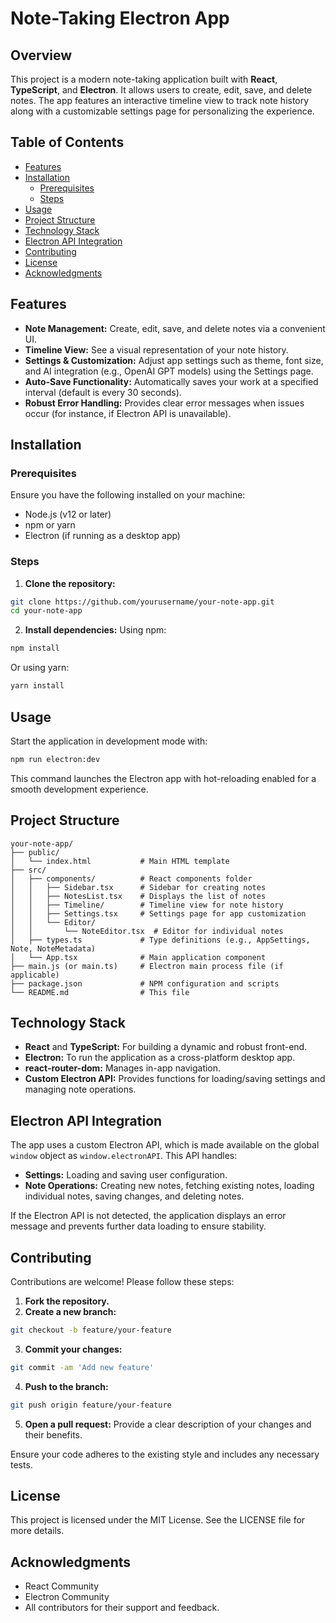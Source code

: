 # Note-Taking Electron App

## Overview
This project is a modern note-taking application built with **React**, **TypeScript**, and **Electron**. It allows users to create, edit, save, and delete notes. The app features an interactive timeline view to track note history along with a customizable settings page for personalizing the experience.

## Table of Contents
* [Features](#features)
* [Installation](#installation)
   * [Prerequisites](#prerequisites)
   * [Steps](#steps)
* [Usage](#usage)
* [Project Structure](#project-structure)
* [Technology Stack](#technology-stack)
* [Electron API Integration](#electron-api-integration)
* [Contributing](#contributing)
* [License](#license)
* [Acknowledgments](#acknowledgments)

## Features
* **Note Management:** Create, edit, save, and delete notes via a convenient UI.
* **Timeline View:** See a visual representation of your note history.
* **Settings & Customization:** Adjust app settings such as theme, font size, and AI integration (e.g., OpenAI GPT models) using the Settings page.
* **Auto-Save Functionality:** Automatically saves your work at a specified interval (default is every 30 seconds).
* **Robust Error Handling:** Provides clear error messages when issues occur (for instance, if Electron API is unavailable).

## Installation
### Prerequisites
Ensure you have the following installed on your machine:
* Node.js (v12 or later)
* npm or yarn
* Electron (if running as a desktop app)

### Steps
1. **Clone the repository:**
```bash
git clone https://github.com/yourusername/your-note-app.git
cd your-note-app
```

2. **Install dependencies:**
Using npm:
```bash
npm install
```
Or using yarn:
```bash
yarn install
```

## Usage
Start the application in development mode with:
```bash
npm run electron:dev
```
This command launches the Electron app with hot-reloading enabled for a smooth development experience.

## Project Structure
```
your-note-app/
├── public/
│   └── index.html           # Main HTML template
├── src/
│   ├── components/          # React components folder
│   │   ├── Sidebar.tsx      # Sidebar for creating notes
│   │   ├── NotesList.tsx    # Displays the list of notes
│   │   ├── Timeline/        # Timeline view for note history
│   │   ├── Settings.tsx     # Settings page for app customization
│   │   └── Editor/
│   │       └── NoteEditor.tsx  # Editor for individual notes
│   ├── types.ts             # Type definitions (e.g., AppSettings, Note, NoteMetadata)
│   └── App.tsx              # Main application component
├── main.js (or main.ts)     # Electron main process file (if applicable)
├── package.json             # NPM configuration and scripts
└── README.md                # This file
```

## Technology Stack
* **React** and **TypeScript:** For building a dynamic and robust front-end.
* **Electron:** To run the application as a cross-platform desktop app.
* **react-router-dom:** Manages in-app navigation.
* **Custom Electron API:** Provides functions for loading/saving settings and managing note operations.

## Electron API Integration
The app uses a custom Electron API, which is made available on the global `window` object as `window.electronAPI`. This API handles:
* **Settings:** Loading and saving user configuration.
* **Note Operations:** Creating new notes, fetching existing notes, loading individual notes, saving changes, and deleting notes.

If the Electron API is not detected, the application displays an error message and prevents further data loading to ensure stability.

## Contributing
Contributions are welcome! Please follow these steps:
1. **Fork the repository.**
2. **Create a new branch:**
```bash
git checkout -b feature/your-feature
```
3. **Commit your changes:**
```bash
git commit -am 'Add new feature'
```
4. **Push to the branch:**
```bash
git push origin feature/your-feature
```
5. **Open a pull request:** Provide a clear description of your changes and their benefits.

Ensure your code adheres to the existing style and includes any necessary tests.

## License
This project is licensed under the MIT License. See the LICENSE file for more details.

## Acknowledgments
* React Community
* Electron Community
* All contributors for their support and feedback.
